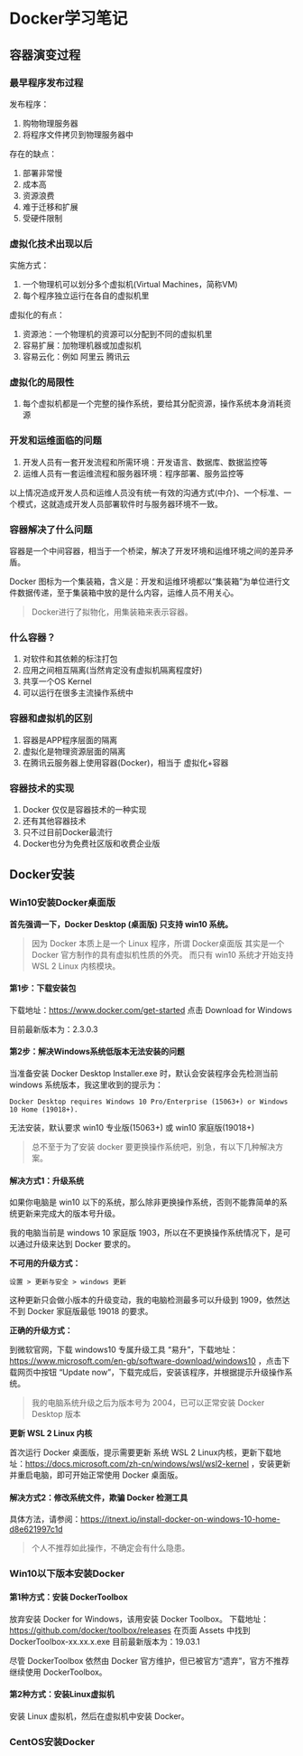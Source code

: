 # Docker学习笔记

## 容器演变过程

### 最早程序发布过程

发布程序：

1. 购物物理服务器
2. 将程序文件拷贝到物理服务器中

存在的缺点：

1. 部署非常慢
2. 成本高
3. 资源浪费
4. 难于迁移和扩展
5. 受硬件限制

### 虚拟化技术出现以后

实施方式：

1. 一个物理机可以划分多个虚拟机(Virtual Machines，简称VM)
2. 每个程序独立运行在各自的虚拟机里

虚拟化的有点：

1. 资源池：一个物理机的资源可以分配到不同的虚拟机里
2. 容易扩展：加物理机器或加虚拟机
3. 容易云化：例如 阿里云 腾讯云

### 虚拟化的局限性

1. 每个虚拟机都是一个完整的操作系统，要给其分配资源，操作系统本身消耗资源

### 开发和运维面临的问题

1. 开发人员有一套开发流程和所需环境：开发语言、数据库、数据监控等
2. 运维人员有一套运维流程和服务器环境：程序部署、服务监控等

以上情况造成开发人员和运维人员没有统一有效的沟通方式(中介)、一个标准、一个模式，这就造成开发人员部署软件时与服务器环境不一致。

### 容器解决了什么问题

容器是一个中间容器，相当于一个桥梁，解决了开发环境和运维环境之间的差异矛盾。

Docker 图标为一个集装箱，含义是：开发和运维环境都以“集装箱”为单位进行文件数据传递，至于集装箱中放的是什么内容，运维人员不用关心。

> Docker进行了拟物化，用集装箱来表示容器。

### 什么容器？

1. 对软件和其依赖的标注打包
2. 应用之间相互隔离(当然肯定没有虚拟机隔离程度好)
3. 共享一个OS Kernel
4. 可以运行在很多主流操作系统中

### 容器和虚拟机的区别

1. 容器是APP程序层面的隔离
2. 虚拟化是物理资源层面的隔离
3. 在腾讯云服务器上使用容器(Docker)，相当于 虚拟化+容器

### 容器技术的实现

1. Docker 仅仅是容器技术的一种实现
2. 还有其他容器技术
3. 只不过目前Docker最流行
4. Docker也分为免费社区版和收费企业版

## Docker安装

### Win10安装Docker桌面版

**首先强调一下，Docker Desktop (桌面版) 只支持 win10 系统。**

> 因为 Docker 本质上是一个 Linux 程序，所谓 Docker桌面版 其实是一个 Docker 官方制作的具有虚拟机性质的外壳。
> 而只有 win10 系统才开始支持 WSL 2 Linux 内核模块。

#### 第1步：下载安装包

下载地址：https://www.docker.com/get-started  点击 Download for Windows

目前最新版本为：2.3.0.3

#### 第2步：解决Windows系统低版本无法安装的问题

当准备安装 Docker Desktop Installer.exe 时，默认会安装程序会先检测当前 windows 系统版本，我这里收到的提示为：

```
Docker Desktop requires Windows 10 Pro/Enterprise (15063+) or Windows 10 Home (19018+).
```

无法安装，默认要求 win10 专业版(15063+) 或 win10 家庭版(19018+)

> 总不至于为了安装 docker 要更换操作系统吧，别急，有以下几种解决方案。

#### 解决方式1：升级系统

如果你电脑是 win10 以下的系统，那么除非更换操作系统，否则不能靠简单的系统更新来完成大的版本号升级。

我的电脑当前是 windows 10 家庭版 1903，所以在不更换操作系统情况下，是可以通过升级来达到 Docker  要求的。

**不可用的升级方式：**

```
设置 > 更新与安全 > windows 更新
```

这种更新只会做小版本的升级变动，我的电脑检测最多可以升级到 1909，依然达不到 Docker 家庭版最低 19018 的要求。

**正确的升级方式：**

到微软官网，下载 windows10 专属升级工具 “易升”，下载地址：https://www.microsoft.com/en-gb/software-download/windows10 ，点击下载网页中按钮 “Update now”，下载完成后，安装该程序，并根据提示升级操作系统。

> 我的电脑系统升级之后为版本号为 2004，已可以正常安装 Docker Desktop 版本

**更新 WSL 2 Linux 内核**

首次运行 Docker 桌面版，提示需要更新 系统 WSL 2 Linux内核，更新下载地址：https://docs.microsoft.com/zh-cn/windows/wsl/wsl2-kernel ，安装更新并重启电脑，即可开始正常使用 Docker 桌面版。

#### 解决方式2：修改系统文件，欺骗 Docker 检测工具

具体方法，请参阅：https://itnext.io/install-docker-on-windows-10-home-d8e621997c1d

> 个人不推荐如此操作，不确定会有什么隐患。



### Win10以下版本安装Docker

#### 第1种方式：安装 DockerToolbox

放弃安装 Docker for Windows，该用安装 Docker Toolbox。
下载地址：https://github.com/docker/toolbox/releases  在页面 Assets 中找到 DockerToolbox-xx.xx.x.exe
目前最新版本为：19.03.1

尽管 DockerToolbox 依然由 Docker 官方维护，但已被官方“遗弃”，官方不推荐继续使用 DockerToolbox。

#### 第2种方式：安装Linux虚拟机

安装 Linux 虚拟机，然后在虚拟机中安装 Docker。



### CentOS安装Docker

